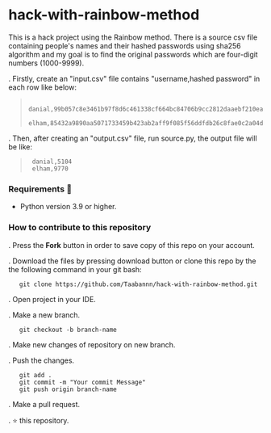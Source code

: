 # hack-with-rainbow-method
This is a hack project using the Rainbow method. There is a source csv file containing people's names and their hashed passwords using sha256 algorithm and my goal is to find the original passwords which are four-digit numbers (1000-9999). 

. Firstly, create an "input.csv" file contains "username,hashed password" in each row like below:
>      danial,99b057c8e3461b97f8d6c461338cf664bc84706b9cc2812daaebf210ea1b9974
>      elham,85432a9890aa5071733459b423ab2aff9f085f56ddfdb26c8fae0c2a04dce84c

. Then, after creating an "output.csv" file, run source.py, the output file will be like:
>      danial,5104
>      elham,9770

### Requirements 🔧
* Python version 3.9 or higher.

### How to contribute to this repository 
. Press the **Fork** button in order to save copy of this repo on your account.

. Download the files by pressing download button or clone this repo by the the following command in your git bash:

       git clone https://github.com/Taabannn/hack-with-rainbow-method.git
       
. Open project in your IDE.

. Make a new branch.
 
       git checkout -b branch-name
. Make new changes of repository on new branch.

. Push the changes.

       git add .
       git commit -m "Your commit Message"
       git push origin branch-name
. Make a pull request.

. ⭐ this repository.
